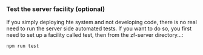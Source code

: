 
### Test the server facility (optional)

If you simply deploying hte system and not developing code, there is no real need to
run the server side automated tests.  If you want to do so, you first need to set up
a facility called test, then from the zf-server directory...:
```bash 
npm run test
```

